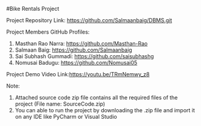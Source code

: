 #Bike Rentals Project

Project Repository Link: https://github.com/Salmaanbaig/DBMS.git

Project Members GitHub Profiles:
1) Masthan Rao Narra: https://github.com/Masthan-Rao
2) Salmaan Baig: https://github.com/Salmaanbaig
3) Sai Subhash Gummadi: https://github.com/saisubhashg
4) Nomusai Badugu: https://github.com/Nomusai05

Project Demo Video Link:https://youtu.be/TRmNemwy_z8

Note:
1) Attached source code zip file contains all the required files of the project (File name: SourceCode.zip)
2) You can able to run the project by downloading the .zip file and import it on any IDE like PyCharm or Visual Studio
